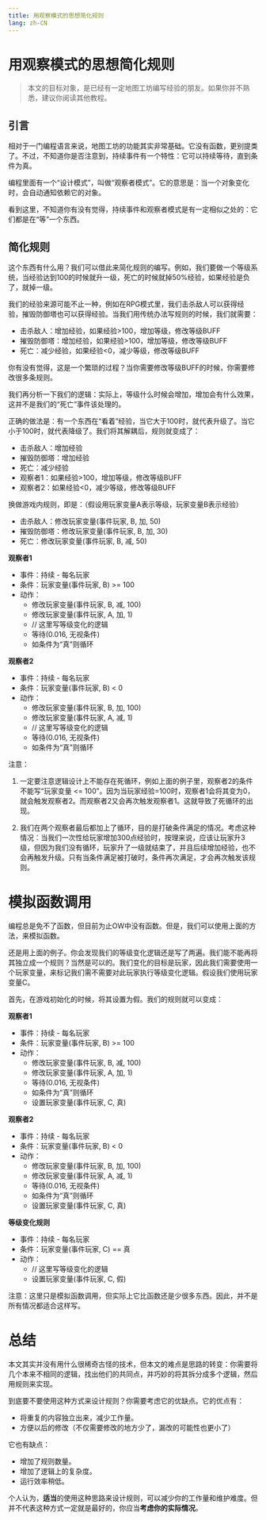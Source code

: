 ```yaml
---
title: 用观察模式的思想简化规则
lang: zh-CN
---
```


# 用观察模式的思想简化规则

> 本文的目标对象，是已经有一定地图工坊编写经验的朋友。如果你并不熟悉，建议你阅读其他教程。

## 引言​

相对于一门编程语言来说，地图工坊的功能其实非常基础。它没有函数，更别提类了。不过，不知道你是否注意到，持续事件有一个特性：它可以持续等待，直到条件为真。

编程里面有一个“设计模式”，叫做“观察者模式”。它的意思是：当一个对象变化时，会自动通知依赖它的对象。

看到这里，不知道你有没有觉得，持续事件和观察者模式是有一定相似之处的：它们都是在“等”一个东西。

## 简化规则

这个东西有什么用？我们可以借此来简化规则的编写。例如，我们要做一个等级系统，当经验达到100的时候就升一级，死亡的时候就掉50%经验，如果经验是负了，就掉一级。

我们的经验来源可能不止一种，例如在RPG模式里，我们击杀敌人可以获得经验，摧毁防御塔也可以获得经验。当我们用传统办法写规则的时候，我们就需要：

* 击杀敌人：增加经验，如果经验>100，增加等级，修改等级BUFF
* 摧毁防御塔：增加经验，如果经验>100，增加等级，修改等级BUFF
* 死亡：减少经验，如果经验<0，减少等级，修改等级BUFF

你有没有觉得，这是一个繁琐的过程？当你需要修改等级BUFF的时候，你需要修改很多条规则。

我们再分析一下我们的逻辑：实际上，等级什么时候会增加，增加会有什么效果，这并不是我们的“死亡”事件该处理的。

正确的做法是：有一个东西在“看着”经验，当它大于100时，就代表升级了。当它小于100时，就代表降级了。我们将其解耦后，规则就变成了：

* 击杀敌人：增加经验
* 摧毁防御塔：增加经验
* 死亡：减少经验
* 观察者1：如果经验>100，增加等级，修改等级BUFF
* 观察者2：如果经验<0，减少等级，修改等级BUFF

换做游戏内规则，即是：（假设用玩家变量A表示等级，玩家变量B表示经验）

* 击杀敌人：修改玩家变量(事件玩家, B, 加, 50)
* 摧毁防御塔：修改玩家变量(事件玩家, B, 加, 30)
* 死亡：修改玩家变量(事件玩家, B, 减, 50)

**观察者1**

* 事件：持续 - 每名玩家
* 条件：玩家变量(事件玩家, B) >= 100
* 动作：
	* 修改玩家变量(事件玩家, B, 减, 100)
	* 修改玩家变量(事件玩家, A, 加, 1)
	* // 这里写等级变化的逻辑
	* 等待(0.016, 无视条件)
	* 如条件为“真”则循环

**观察者2**

* 事件：持续 - 每名玩家
* 条件：玩家变量(事件玩家, B) < 0
* 动作：
	* 修改玩家变量(事件玩家, B, 加, 100)
	* 修改玩家变量(事件玩家, A, 减, 1)
	* // 这里写等级变化的逻辑
	* 等待(0.016, 无视条件)
	* 如条件为“真”则循环

注意：

1. 一定要注意逻辑设计上不能存在死循环，例如上面的例子里，观察者2的条件不能写“玩家变量 <= 100”。因为当玩家经验=100时，观察者1会将其变为0，就会触发观察者2。而观察者2又会再次触发观察者1。这就导致了死循环的出现。

2. 我们在两个观察者最后都加上了循环，目的是打破条件满足的情况。考虑这种情况：当我们一次性给玩家增加300点经验时，按理来说，应该让玩家升3级，但因为我们没有循环，玩家升了一级就结束了，并且后续增加经验，也不会再触发升级。只有当条件满足被打破时，条件再次满足，才会再次触发该规则。

# 模拟函数调用

编程总是免不了函数，但目前为止OW中没有函数。但是，我们可以使用上面的方法，来模拟函数。

还是用上面的例子。你会发现我们的等级变化逻辑还是写了两遍。我们能不能再将其独立成一个规则？当然是可以的。我们变化的目标是玩家，因此我们需要使用一个玩家变量，来标记我们需不需要对此玩家执行等级变化逻辑。假设我们使用玩家变量C。

首先，在游戏初始化的时候，将其设置为假。我们的规则就可以变成：

**观察者1**
* 事件：持续 - 每名玩家
* 条件：玩家变量(事件玩家, B) >= 100
* 动作：
	* 修改玩家变量(事件玩家, B, 减, 100)
	* 修改玩家变量(事件玩家, A, 加, 1)
	* 等待(0.016, 无视条件)
	* 如条件为“真”则循环
	* 设置玩家变量(事件玩家, C, 真)

**观察者2**
* 事件：持续 - 每名玩家
* 条件：玩家变量(事件玩家, B) < 0
* 动作：
	* 修改玩家变量(事件玩家, B, 加, 100)
	* 修改玩家变量(事件玩家, A, 减, 1)
	* 等待(0.016, 无视条件)
	* 如条件为“真”则循环
	* 设置玩家变量(事件玩家, C, 真)

**等级变化规则**
* 事件：持续 - 每名玩家
* 条件：玩家变量(事件玩家, C) == 真
* 动作：
	* // 这里写等级变化的逻辑
	* 设置玩家变量(事件玩家, C, 假)

注意：这里只是模拟函数调用，但实际上它比函数还是少很多东西。因此，并不是所有情况都适合这样写。

# 总结
本文其实并没有用什么很稀奇古怪的技术，但本文的难点是思路的转变：你需要将几个本来不相同的逻辑，找出他们的共同点，并巧妙的将其拆分成多个逻辑，然后用规则来实现。

到底要不要使用这种方式来设计规则？你需要考虑它的优缺点。它的优点有：

* 将重复的内容独立出来，减少工作量。
* 方便以后的修改（不仅需要修改的地方少了，漏改的可能性也更小了）

它也有缺点：
* 增加了规则数量。
* 增加了逻辑上的复杂度。
* 运行效率稍低。

个人认为，**适当**的使用这种思路来设计规则，可以减少你的工作量和维护难度。但并不代表这种方式一定就是最好的，你应当**考虑你的实际情况**。